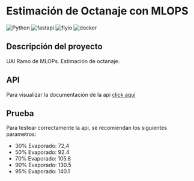 # Estimación de Octanaje con MLOPS
![Python](https://img.shields.io/badge/python-3.10.10-blue)
![fastapi](https://img.shields.io/badge/FastApi-yellow)
![flyio](https://img.shields.io/badge/Fly.io-purple)
![docker](https://img.shields.io/badge/Docker-purple)

## Descripción del proyecto

UAI Ramo de MLOPs. Estimación de octanaje.


## API
Para visualizar la documentación de la api [click aquí](https://api-nor-test2.fly.dev/docs)


## Prueba

Para testear correctamente la api, se recomiendan los siguientes parametros:

-   30% Evaporado: 72,4
-   50% Evaporado: 92.4
-   70% Evaporado: 105.8
-   90% Evaporado: 130.5
-   95% Evaporado: 140.1




